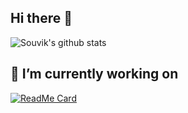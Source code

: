 ## Hi there 👋

<!--
**Souvikns/Souvikns** is a ✨ _special_ ✨ repository because its `README.md` (this file) appears on your GitHub profile.

Here are some ideas to get you started:




- 🔭 I’m currently working on [kladi](https://github.com/Ninja-Developers/kladi), which is a state mangement library for react
- 🌱 I’m currently learning advanced javascript
- 📫 How to reach me: ...
- ⚡ Fun fact: I love java but i am terrible at it. 

---

-->


![Souvik's github stats](https://github-readme-stats.vercel.app/api?username=Souvikns&theme=dracula)

## 🔭 I’m currently working on
[![ReadMe Card](https://github-readme-stats.vercel.app/api/pin/?username=Ninja-Developers&repo=kladi&theme=dracula)](https://github.com/Ninja-Developers/kladi)


